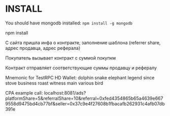 INSTALL
=======
You should have mongodb installed:
`npm install -g mongodb`

npm install


С сайта пришла инфа о контракте, заполнение шаблона (referrer share, адрес продавца, адрес реферала)

Покупатель вызывает контракт с суммой покупкм

Контракт отправляет соответствующие суммы продавцу и рефералу

Mnemonic for TestRPC HD Wallet:
dolphin snake elephant legend since stove business roast witness main various bird

CPA example call:
localhost:8081/ads?platformShare=5&referralShare=10&referral=0xfed4354865b65a4639e6679558d9475bd4cb77bf&seller=0x37c9e4f27608b1fbacafb262931c4afb07db391e